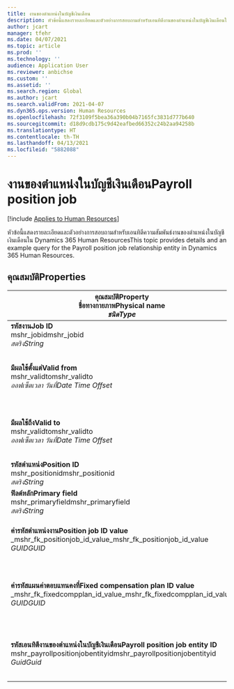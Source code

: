 ```yaml
---
title: งานของตําแหน่งในบัญชีเงินเดือน
description: หัวข้อนี้แสดงรายละเอียดและตัวอย่างการสอบถามสำหรับเอนทิตีงานของตําแหน่งในบัญชีเงินเดือนใน Dynamics 365 Human Resources
author: jcart
manager: tfehr
ms.date: 04/07/2021
ms.topic: article
ms.prod: ''
ms.technology: ''
audience: Application User
ms.reviewer: anbichse
ms.custom: ''
ms.assetid: ''
ms.search.region: Global
ms.author: jcart
ms.search.validFrom: 2021-04-07
ms.dyn365.ops.version: Human Resources
ms.openlocfilehash: 72f3109f5bea36a390b04b7165fc3831d777b640
ms.sourcegitcommit: d18d9cdb175c9d42eafbed66352c24b2aa94258b
ms.translationtype: HT
ms.contentlocale: th-TH
ms.lasthandoff: 04/13/2021
ms.locfileid: "5882088"
---
```

# <a name="payroll-position-job"></a><span data-ttu-id="d0070-103">งานของตําแหน่งในบัญชีเงินเดือน</span><span class="sxs-lookup"><span data-stu-id="d0070-103">Payroll position job</span></span>

[!include [Applies to Human Resources](../includes/applies-to-hr.md)]

<span data-ttu-id="d0070-104">หัวข้อนี้แสดงรายละเอียดและตัวอย่างการสอบถามสำหรับเอนทิตีความสัมพันธ์งานของตําแหน่งในบัญชีเงินเดือนใน Dynamics 365 Human Resources</span><span class="sxs-lookup"><span data-stu-id="d0070-104">This topic provides details and an example query for the Payroll position job relationship entity in Dynamics 365 Human Resources.</span></span>

## <a name="properties"></a><span data-ttu-id="d0070-105">คุณสมบัติ</span><span class="sxs-lookup"><span data-stu-id="d0070-105">Properties</span></span>

| <span data-ttu-id="d0070-106">คุณสมบัติ</span><span class="sxs-lookup"><span data-stu-id="d0070-106">Property</span></span><br><span data-ttu-id="d0070-107">**ชื่อทางกายภาพ**</span><span class="sxs-lookup"><span data-stu-id="d0070-107">**Physical name**</span></span><br><span data-ttu-id="d0070-108">**_ชนิด_**</span><span class="sxs-lookup"><span data-stu-id="d0070-108">**_Type_**</span></span> | <span data-ttu-id="d0070-109">ใช้</span><span class="sxs-lookup"><span data-stu-id="d0070-109">Use</span></span> | <span data-ttu-id="d0070-110">คำอธิบาย</span><span class="sxs-lookup"><span data-stu-id="d0070-110">Description</span></span> |
| --- | --- | --- |
| <span data-ttu-id="d0070-111">**รหัสงาน**</span><span class="sxs-lookup"><span data-stu-id="d0070-111">**Job ID**</span></span><br><span data-ttu-id="d0070-112">mshr_jobid</span><span class="sxs-lookup"><span data-stu-id="d0070-112">mshr_jobid</span></span><br><span data-ttu-id="d0070-113">*สตริง*</span><span class="sxs-lookup"><span data-stu-id="d0070-113">*String*</span></span> | <span data-ttu-id="d0070-114">อ่านอย่างเดียว</span><span class="sxs-lookup"><span data-stu-id="d0070-114">Readp-only</span></span><br><span data-ttu-id="d0070-115">ต้องระบุ</span><span class="sxs-lookup"><span data-stu-id="d0070-115">Required</span></span> |<span data-ttu-id="d0070-116">รหัสของงาน</span><span class="sxs-lookup"><span data-stu-id="d0070-116">The ID of the job.</span></span> |
| <span data-ttu-id="d0070-117">**มีผลใช้ตั้งแต่**</span><span class="sxs-lookup"><span data-stu-id="d0070-117">**Valid from**</span></span><br><span data-ttu-id="d0070-118">mshr_validto</span><span class="sxs-lookup"><span data-stu-id="d0070-118">mshr_validto</span></span><br><span data-ttu-id="d0070-119">*ออฟเซ็ตเวลา วันที่*</span><span class="sxs-lookup"><span data-stu-id="d0070-119">*Date Time Offset*</span></span> | <span data-ttu-id="d0070-120">อ่านอย่างเดียว</span><span class="sxs-lookup"><span data-stu-id="d0070-120">Read-only</span></span> <br><span data-ttu-id="d0070-121">ต้องระบุ</span><span class="sxs-lookup"><span data-stu-id="d0070-121">Required</span></span> | <span data-ttu-id="d0070-122">วันที่เริ่มต้นการมีผลใช้ของความสัมพันธ์ตำแหน่งและงาน</span><span class="sxs-lookup"><span data-stu-id="d0070-122">Date the postion and job relationship is valid from.</span></span> |
| <span data-ttu-id="d0070-123">**มีผลใช้ถึง**</span><span class="sxs-lookup"><span data-stu-id="d0070-123">**Valid to**</span></span><br><span data-ttu-id="d0070-124">mshr_validto</span><span class="sxs-lookup"><span data-stu-id="d0070-124">mshr_validto</span></span><br><span data-ttu-id="d0070-125">*ออฟเซ็ตเวลา วันที่*</span><span class="sxs-lookup"><span data-stu-id="d0070-125">*Date Time Offset*</span></span> | <span data-ttu-id="d0070-126">อ่านอย่างเดียว</span><span class="sxs-lookup"><span data-stu-id="d0070-126">Read-only</span></span> <br><span data-ttu-id="d0070-127">ต้องระบุ</span><span class="sxs-lookup"><span data-stu-id="d0070-127">Required</span></span> | <span data-ttu-id="d0070-128">วันที่สิ้นสุดการมีผลใช้ของความสัมพันธ์ตำแหน่งและงาน</span><span class="sxs-lookup"><span data-stu-id="d0070-128">Date the position and job relationship is valid to.</span></span>  |
| <span data-ttu-id="d0070-129">**รหัสตำแหน่ง**</span><span class="sxs-lookup"><span data-stu-id="d0070-129">**Position ID**</span></span><br><span data-ttu-id="d0070-130">mshr_positionid</span><span class="sxs-lookup"><span data-stu-id="d0070-130">mshr_positionid</span></span><br><span data-ttu-id="d0070-131">*สตริง*</span><span class="sxs-lookup"><span data-stu-id="d0070-131">*String*</span></span> | <span data-ttu-id="d0070-132">อ่านอย่างเดียว</span><span class="sxs-lookup"><span data-stu-id="d0070-132">Read-only</span></span><br><span data-ttu-id="d0070-133">ต้องระบุ</span><span class="sxs-lookup"><span data-stu-id="d0070-133">Required</span></span> | <span data-ttu-id="d0070-134">รหัสของตำแหน่ง</span><span class="sxs-lookup"><span data-stu-id="d0070-134">The ID of the position.</span></span> |
| <span data-ttu-id="d0070-135">**ฟิลด์หลัก**</span><span class="sxs-lookup"><span data-stu-id="d0070-135">**Primary field**</span></span><br><span data-ttu-id="d0070-136">mshr_primaryfield</span><span class="sxs-lookup"><span data-stu-id="d0070-136">mshr_primaryfield</span></span><br><span data-ttu-id="d0070-137">*สตริง*</span><span class="sxs-lookup"><span data-stu-id="d0070-137">*String*</span></span> | <span data-ttu-id="d0070-138">ต้องระบุ</span><span class="sxs-lookup"><span data-stu-id="d0070-138">Required</span></span><br><span data-ttu-id="d0070-139">ระบบสร้างขึ้น</span><span class="sxs-lookup"><span data-stu-id="d0070-139">System generated</span></span> |  |
| <span data-ttu-id="d0070-140">**ค่ารหัสตําแหน่งงาน**</span><span class="sxs-lookup"><span data-stu-id="d0070-140">**Position job ID value**</span></span><br><span data-ttu-id="d0070-141">_mshr_fk_positionjob_id_value</span><span class="sxs-lookup"><span data-stu-id="d0070-141">_mshr_fk_positionjob_id_value</span></span><br><span data-ttu-id="d0070-142">*GUID*</span><span class="sxs-lookup"><span data-stu-id="d0070-142">*GUID*</span></span> | <span data-ttu-id="d0070-143">อ่านอย่างเดียว</span><span class="sxs-lookup"><span data-stu-id="d0070-143">Read-only</span></span><br><span data-ttu-id="d0070-144">ต้องระบุ</span><span class="sxs-lookup"><span data-stu-id="d0070-144">Required</span></span><br><span data-ttu-id="d0070-145">คีย์นอก:mshr_PayrollPositionJobEntity:mshr_payrollpositionjobentity</span><span class="sxs-lookup"><span data-stu-id="d0070-145">Foreign key:mshr_PayrollPositionJobEntity of the mshr_payrollpositionjobentity</span></span> |<span data-ttu-id="d0070-146">รหัสของงานที่เชื่อมโยงกับตำแหน่ง</span><span class="sxs-lookup"><span data-stu-id="d0070-146">The ID of the job associated with the position.</span></span>|
| <span data-ttu-id="d0070-147">**ค่ารหัสแผนค่าตอบแทนคงที่**</span><span class="sxs-lookup"><span data-stu-id="d0070-147">**Fixed compensation plan ID value**</span></span><br><span data-ttu-id="d0070-148">_mshr_fk_fixedcompplan_id_value</span><span class="sxs-lookup"><span data-stu-id="d0070-148">_mshr_fk_fixedcompplan_id_value</span></span><br><span data-ttu-id="d0070-149">*GUID*</span><span class="sxs-lookup"><span data-stu-id="d0070-149">*GUID*</span></span> | <span data-ttu-id="d0070-150">อ่านอย่างเดียว</span><span class="sxs-lookup"><span data-stu-id="d0070-150">Read-only</span></span><br><span data-ttu-id="d0070-151">ต้องระบุ</span><span class="sxs-lookup"><span data-stu-id="d0070-151">Required</span></span><br><span data-ttu-id="d0070-152">คีย์นอก: mshr_FixedCompPlan_id of mshr_payrollfixedcompensationplanentity</span><span class="sxs-lookup"><span data-stu-id="d0070-152">Foreign key: mshr_FixedCompPlan_id of mshr_payrollfixedcompensationplanentity</span></span>  | <span data-ttu-id="d0070-153">รหัสของแผนค่าตอบแทนคงที่ที่เชื่อมโยงกับตำแหน่ง</span><span class="sxs-lookup"><span data-stu-id="d0070-153">The ID of the fixed compensation plan associated with the position.</span></span> |
| <span data-ttu-id="d0070-154">**รหัสเอนทิตีงานของตําแหน่งในบัญชีเงินเดือน**</span><span class="sxs-lookup"><span data-stu-id="d0070-154">**Payroll position job entity ID**</span></span><br><span data-ttu-id="d0070-155">mshr_payrollpositionjobentityid</span><span class="sxs-lookup"><span data-stu-id="d0070-155">mshr_payrollpositionjobentityid</span></span><br><span data-ttu-id="d0070-156">*Guid*</span><span class="sxs-lookup"><span data-stu-id="d0070-156">*Guid*</span></span> | <span data-ttu-id="d0070-157">ต้องระบุ</span><span class="sxs-lookup"><span data-stu-id="d0070-157">Required</span></span><br><span data-ttu-id="d0070-158">ระบบถูกสร้างขึ้น</span><span class="sxs-lookup"><span data-stu-id="d0070-158">System generated.</span></span> | <span data-ttu-id="d0070-159">ค่า GUID ที่ระบบสร้างขึ้นเพื่อระบุถึงงานเฉพาะ</span><span class="sxs-lookup"><span data-stu-id="d0070-159">A system-generated GUID value to uniquely identify the job.</span></span>  |

